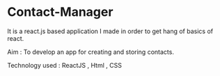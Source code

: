 # Contact-Manager
It is a react.js based application I made in order to get  hang of basics of react.

Aim : To develop an app for creating and storing contacts.

Technology used : ReactJS , Html , CSS
